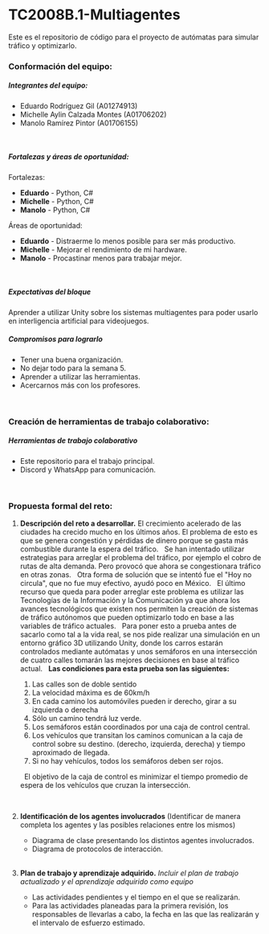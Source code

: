 # TC2008B.1-Multiagentes
Este es el repositorio de código para el proyecto de autómatas para simular tráfico y optimizarlo.

### Conformación del equipo:

##### Integrantes del equipo:
* Eduardo Rodríguez Gil (A01274913)
* Michelle Aylin Calzada Montes (A01706202)
* Manolo Ramírez Pintor (A01706155)
<br>

##### Fortalezas y áreas de oportunidad:
Fortalezas:
* __Eduardo__ - Python, C#
* __Michelle__ - Python, C#
* __Manolo__ - Python, C#

Áreas de oportunidad:
* __Eduardo__ - Distraerme lo menos posible para ser más productivo.
* __Michelle__ - Mejorar el rendimiento de mi hardware.
* __Manolo__ - Procastinar menos para trabajar mejor.
<br>


##### Expectativas del bloque
Aprender a utilizar Unity sobre los sistemas multiagentes para poder usarlo en interligencia artificial para videojuegos. 
<br>

##### Compromisos para lograrlo
* Tener una buena organización.
* No dejar todo para la semana 5.
* Aprender a utilizar las herramientas.
* Acercarnos más con los profesores.
<br>

### Creación de herramientas de trabajo colaborativo:

##### Herramientas de trabajo colaborativo

* Este repositorio para el trabajo principal.
* Discord y WhatsApp para comunicación.
<br>

### Propuesta formal del reto:
1. __Descripción del reto a desarrollar.__
    El crecimiento acelerado de las ciudades ha crecido mucho en los últimos años. El problema de esto es que se genera congestión y pérdidas de dinero porque se gasta más combustible durante la espera del tráfico.
    &nbsp;
    Se han intentado utilizar estrategias para arreglar el problema del tráfico, por ejemplo el cobro de rutas de alta demanda. Pero provocó que ahora se congestionara tráfico en otras zonas.
    &nbsp;
    Otra forma de solución que se intentó fue el "Hoy no circula", que no fue muy efectivo, ayudó poco en México.
    &nbsp;
    El último recurso que queda para poder arreglar este problema es utilizar las Tecnologías de la Información y la Comunicación ya que ahora los avances tecnológicos que existen nos permiten la creación de sistemas de tráfico autónomos que pueden optimizarlo todo en base a las variables de tráfico actuales.
    &nbsp;
    Para poner esto a prueba antes de sacarlo como tal a la vida real, se nos pide realizar una simulación en un entorno gráfico 3D utilizando Unity, donde los carros estarán controlados mediante autómatas y unos semáforos en una intersección de cuatro calles tomarán las mejores decisiones en base al tráfico actual.
    &nbsp;
    __Las condiciones para esta prueba son las siguientes:__
    1. Las calles son de doble sentido
    2. La velocidad máxima es de 60km/h
    3. En cada camino los automóviles pueden ir derecho, girar a su izquierda o derecha
    4. Sólo un camino tendrá luz verde.
    5. Los semáforos están coordinados por una caja de control central.
    6. Los vehículos que transitan los caminos comunican a la caja de control sobre su destino. (derecho, izquierda, derecha) y tiempo aproximado de llegada.
    7. Si no hay vehículos, todos los semáforos deben ser rojos.
    
    &nbsp;
    El objetivo de la caja de control es minimizar el tiempo promedio de espera de los vehículos que cruzan la intersección.

    <br>

2. __Identificación de los agentes involucrados__
    (Identificar de manera completa los agentes y las posibles relaciones entre los mismos)
    * Diagrama de clase presentando los distintos agentes involucrados.
    * Diagrama de protocolos de interacción.
    <br>

3. __Plan de trabajo y aprendizaje adquirido.__
    _Incluir el plan de trabajo actualizado y el aprendizaje adquirido como equipo_
    * Las actividades pendientes y el tiempo en el que se realizarán.
    * Para las actividades planeadas para la primera revisión, los responsables de llevarlas a cabo, la fecha en las que las realizarán y el intervalo de esfuerzo estimado.